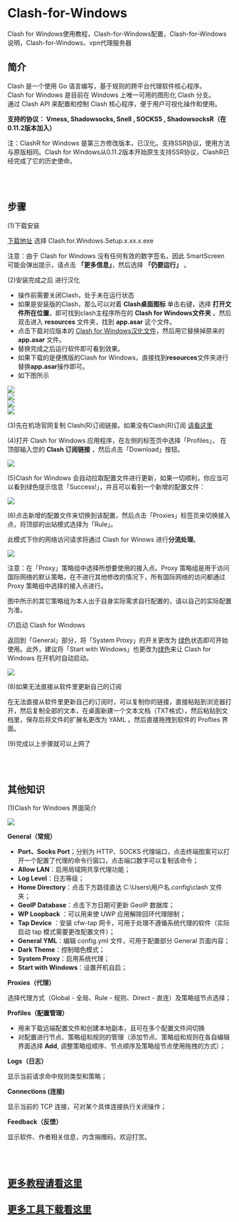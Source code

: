 # Clash-for-Windows
Clash for Windows使用教程，Clash-for-Windows配置，Clash-for-Windows说明，Clash-for-Windows、vpn代理服务器   


简介
----

Clash 是一个使用 Go 语言编写，基于规则的跨平台代理软件核心程序。  
Clash for Windows 是目前在 Windows 上唯一可用的图形化 Clash 分支。  
通过 Clash API 来配置和控制 Clash 核心程序，便于用户可视化操作和使用。  

**支持的协议： Vmess, Shadowsocks, Snell , SOCKS5 , ShadowsocksR（在0.11.2版本加入）**  


注：ClashR for Windows 是第三方修改版本，已汉化。支持SSR协议，使用方法与原版相同。Clash for Windows从0.11.2版本开始原生支持SSR协议，ClashR已经完成了它的历史使命。   


<br/>
<br/> 


步骤
---


(1)下载安装  

[下载地址](https://github.com/Fndroid/clash_for_windows_pkg/releases)   选择 Clash.for.Windows.Setup.x.xx.x.exe  

注意：由于 Clash for Windows 没有任何有效的数字签名，因此 SmartScreen 可能会弹出提示，请点击 **「更多信息」**，然后选择 **「仍要运行」** 。 


(2)安装完成之后 进行汉化

- 操作前需要关闭Clash，处于未在运行状态  
- 如果是安装版的Clash，那么可以对着 **Clash桌面图标** 单击右键，选择 **打开文件所在位置**，即可找到clash主程序所在的 **Clash for Windows文件夹** 。然后双击进入 **resources** 文件夹，找到  **app.asar** 这个文件。  
- 点击下载对应版本的 [Clash for Windows汉化文件](https://github.com/githubvpn007/Clash-for-Windows/releases/tag/%E6%B1%89%E5%8C%96%E5%8C%85)，然后用它替换掉原来的 **app.asar** 文件。  
- 替换完成之后运行软件即可看到效果。  
- 如果下载的是便携版的Clash for Windows，直接找到**resources**文件夹进行替换**app.asar**操作即可。  
- 如下图所示  

![](https://i.postimg.cc/7LtLhLLP/1.png)  
![](https://i.postimg.cc/B68nKG8T/2.png)  
![](https://i.postimg.cc/G2ZhPSYZ/3.png)  
![](https://i.postimg.cc/NjgGxX9f/4.png)


(3)先在机场官网复制 Clash(R)订阅链接。如果没有Clash(R)订阅 [请看这里](https://github.com/githubvpn007/v2rayNvpn#%E8%8A%82%E7%82%B9%E5%88%86%E4%BA%AB)  


(4)打开 Clash for Windows 应用程序，在左侧的标签页中选择「Profiles」， 在顶部输入您的 **Clash 订阅链接** ，然后点击「Download」按钮。  

![](https://i.postimg.cc/RhKCgQLq/5.png)

(5)Clash for Windows 会自动拉取配置文件进行更新，如果一切顺利，你应当可以看到绿色提示信息「Success!」，并且可以看到一个新增的配置文件：

![](https://i.postimg.cc/FsbscpKB/6.png)  


(6)点击新增的配置文件来切换到该配置，然后点击「Proxies」标签页来切换接入点，将顶部的出站模式选择为「Rule」。 

此模式下你的网络访问请求将通过 Clash for Winows 进行**分流处理**。

![](https://i.postimg.cc/ncfhCgnm/7.png)  


注意：在「Proxy」策略组中选择所想要使用的接入点。Proxy 策略组是用于访问国际网络的默认策略，在不进行其他修改的情况下，所有国际网络的访问都通过 Proxy 策略组中选择的接入点进行。

图中所示的其它策略组为本人出于自身实际需求自行配置的，请以自己的实际配置为准。  



(7)启动 Clash for Windows  

返回到「General」部分，将「System Proxy」的开关更改为 [绿色](#1)状态即可开始使用。此外，建议将「Start with Windows」也更改为[绿色](#1)来让 Clash for Windows 在开机时自动启动。

![](https://i.postimg.cc/XNCvN463/8.png)  


(8)如果无法直接从软件里更新自己的订阅  

在无法直接从软件里更新自己的订阅时，可以复制你的链接，直接粘贴到浏览器打开，然后复制全部的文本，在桌面新建一个文本文档（TXT格式），然后粘贴到文档里，保存后将文件的扩展名更改为 YAML 。然后直接拖拽到软件的 Proflies 界面。  



(9)完成以上步骤就可以上网了

<br/>
<br/>


其他知识
----

(1)Clash for Windows 界面简介  

![](https://i.postimg.cc/rwQVZpxG/9.png) 

**General（常规）**  

- **Port、Socks Port**；分别为 HTTP、SOCKS 代理端口，点击终端图案可以打开一个配置了代理的命令行窗口，点击端口数字可以复制该命令；  
- **Allow LAN**：启用局域网共享代理功能；  
- **Log Level**：日志等级；  
- **Home Directory**：点击下方路径直达 C:\Users\用户名\.config\clash 文件夹；  
- **GeoIP Database**：点击下方日期可更新 GeoIP 数据库；  
- **WP Loopback** ：可以用来使 UWP 应用解除回环代理限制；  
- **Tap Device** ：安装 cfw-tap 网卡，可用于处理不遵循系统代理的软件（实际启动 tap 模式需要更改配置文件）；  
- **General YML**：编辑 config.yml 文件，可用于配置部分 General 页面内容；  
- **Dark Theme**：控制暗色模式；  
- **System Proxy**：启用系统代理；  
- **Start with Windows**：设置开机自启；  



**Proxies（代理）**  

选择代理方式（Global - 全局、Rule - 规则、Direct - 直连）及策略组节点选择；  


**Profiles（配置管理）**  

- 用来下载远端配置文件和创建本地副本，且可在多个配置文件间切换  
- 对配置进行节点、策略组和规则的管理（添加节点、策略组和规则在各自编辑界面选择 **Add**, 调整策略组顺序、节点顺序及策略组节点使用拖拽的方式）；  



**Logs（日志）**  

显示当前请求命中规则类型和策略；  



**Connections (连接)**  

显示当前的 TCP 连接，可对某个具体连接执行关闭操作；  


**Feedback（反馈）**  

显示软件、作者相关信息，内含捐赠码，欢迎打赏。





<br/>
<br/> 

## [更多教程请看这里](https://github.com/githubvpn007/v2rayNvpn#%E4%BD%BF%E7%94%A8%E6%95%99%E7%A8%8B)
## [更多工具下载看这里](https://github.com/githubvpn007/ProxyTool)



